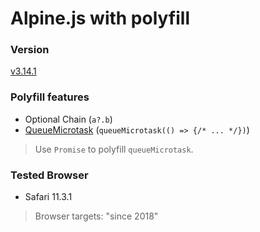 # Alpine.js with polyfill

### Version

[v3.14.1](https://github.com/alpinejs/alpine/releases/tag/v3.14.1)

### Polyfill features

- Optional Chain (`a?.b`)
- [QueueMicrotask](https://developer.mozilla.org/en-US/docs/Web/API/queueMicrotask) (`queueMicrotask(() => {/* ... */})`)

> Use `Promise` to polyfill `queueMicrotask`.

### Tested Browser

- Safari 11.3.1

> Browser targets: "since 2018"